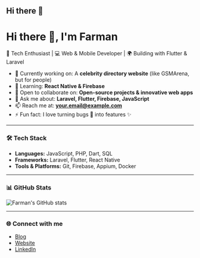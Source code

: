 ## Hi there 👋

<!--
**FarmanWork/FarmanWork** is a ✨ _special_ ✨ repository because its `README.md` (this file) appears on your GitHub profile.

Here are some ideas to get you started:

- 🔭 I’m currently working on ...
- 🌱 I’m currently learning ...
- 👯 I’m looking to collaborate on ...
- 🤔 I’m looking for help with ...
- 💬 Ask me about ...
- 📫 How to reach me: ...
- 😄 Pronouns: ...
- ⚡ Fun fact: ...
-->

# Hi there 👋, I'm Farman

🚀 Tech Enthusiast | 💻 Web & Mobile Developer | 🌍 Building with Flutter & Laravel  

- 🔭 Currently working on: A **celebrity directory website** (like GSMArena, but for people)  
- 🌱 Learning: **React Native & Firebase**  
- 👯 Open to collaborate on: **Open-source projects & innovative web apps**  
- 💬 Ask me about: **Laravel, Flutter, Firebase, JavaScript**  
- 📫 Reach me at: **your.email@example.com**  
- ⚡ Fun fact: I love turning bugs 🐛 into features ✨  

---

### 🛠️ Tech Stack
- **Languages:** JavaScript, PHP, Dart, SQL  
- **Frameworks:** Laravel, Flutter, React Native  
- **Tools & Platforms:** Git, Firebase, Appium, Docker  

---

### 📊 GitHub Stats
![Farman's GitHub stats](https://github-readme-stats.vercel.app/api?username=YourGitHubUsername&show_icons=true&theme=tokyonight)

---

### 🌐 Connect with me
- [Blog](https://yourblog.blogspot.com)  
- [Website](https://tarawee.in)  
- [LinkedIn](#)  
